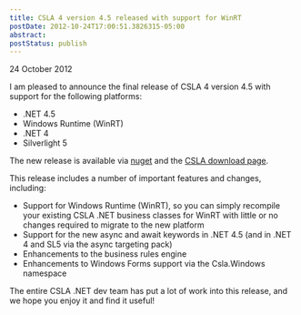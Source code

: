 ```yaml
---
title: CSLA 4 version 4.5 released with support for WinRT
postDate: 2012-10-24T17:00:51.3826315-05:00
abstract: 
postStatus: publish
---
```

24 October 2012

I am pleased to announce the final release of CSLA 4 version 4.5 with support for the following platforms:

- .NET 4.5
- Windows Runtime (WinRT)
- .NET 4
- Silverlight 5


The new release is available via [nuget](http://nuget.org/packages?q=csla) and the [CSLA download page](http://www.lhotka.net/cslanet/download.aspx).

This release includes a number of important features and changes, including:

- Support for Windows Runtime (WinRT), so you can simply recompile your existing CSLA .NET business classes for WinRT with little or no changes required to migrate to the new platform
- Support for the new async and await keywords in .NET 4.5 (and in .NET 4 and SL5 via the async targeting pack)
- Enhancements to the business rules engine
- Enhancements to Windows Forms support via the Csla.Windows namespace


The entire CSLA .NET dev team has put a lot of work into this release, and we hope you enjoy it and find it useful!
